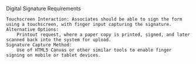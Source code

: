 Digital Signature Requirements

    Touchscreen Interaction: Associates should be able to sign the form using a touchscreen, with finger input capturing the signature.
    Alternative Options:
        Printout request, where a paper copy is printed, signed, and later scanned back into the system for upload.
    Signature Capture Method:
        Use of HTML5 Canvas or other similar tools to enable finger signing on mobile or tablet devices.
